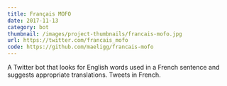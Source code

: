 ```yaml
---
title: Français MOFO
date: 2017-11-13
category: bot
thumbnail: /images/project-thumbnails/francais-mofo.jpg
url: https://twitter.com/francais_mofo
code: https://github.com/maeligg/francais-mofo
---
```


A Twitter bot that looks for English words used in a French sentence and suggests appropriate translations. Tweets in French.